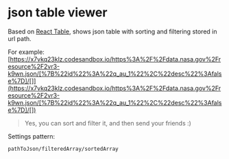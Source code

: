 # json table viewer

Based on [React Table](https://react-table.js.org), shows json table with sorting and filtering stored in url path.

For example: [https://x7vkq23klz.codesandbox.io/https%3A%2F%2Fdata.nasa.gov%2Fresource%2F2vr3-k9wn.json/[%7B%22id%22%3A%22q_au_1%22%2C%22desc%22%3Afalse%7D]/[]](https://x7vkq23klz.codesandbox.io/https%3A%2F%2Fdata.nasa.gov%2Fresource%2F2vr3-k9wn.json/[%7B%22id%22%3A%22q_au_1%22%2C%22desc%22%3Afalse%7D]/[])

> Yes, you can sort and filter it, and then send your friends :)

Settings pattern:

`pathToJson/filteredArray/sortedArray`